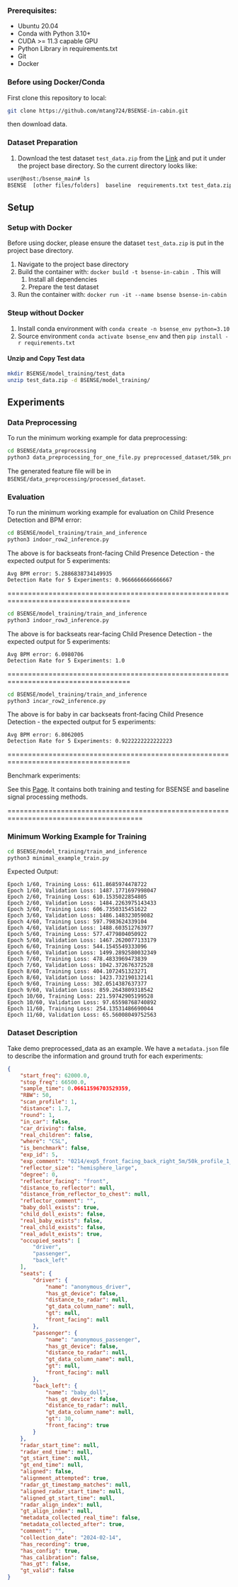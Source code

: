 ### Prerequisites:

- Ubuntu 20.04
- Conda with Python 3.10+
- CUDA >= 11.3 capable GPU
- Python Library in requirements.txt
- Git
- Docker

### Before using Docker/Conda

First clone this repository to local:

```bash
git clone https://github.com/mtang724/BSENSE-in-cabin.git
```

then download data.

### Dataset Preparation

1. Download the test dataset ```test_data.zip``` from the [Link](https://drive.google.com/file/d/1ITCBwCiqCYCF3b8DakLEuUaCXWpQtiIR/view?usp=drive_link) and put it under the project base directory. So the current directory looks like:
```bash
user@host:/bsense_main# ls
BSENSE  [other files/folders]  baseline  requirements.txt test_data.zip
```

## Setup
### Setup with Docker

Before using docker, please ensure the dataset `test_data.zip` is put in the project base directory. 

1. Navigate to the project base directory
2. Build the container with: `docker build -t bsense-in-cabin .` This will
   1. Install all dependencies
   2. Prepare the test dataset
3. Run the container with: `docker run -it --name bsense bsense-in-cabin`

### Steup without Docker

1. Install conda environment with ```conda create -n bsense_env python=3.10```
2. Source environment ```conda activate bsense_env``` and then ```pip install -r requirements.txt```

#### Unzip and Copy Test data
```bash
mkdir BSENSE/model_training/test_data 
unzip test_data.zip -d BSENSE/model_training/
```
   
## Experiments
### Data Preprocessing

To run the minimum working example for data preprocessing:

```bash
cd BSENSE/data_preprocessing
python3 data_preprocessing_for_one_file.py preprocessed_dataset/50k_profile_1_distance1.7_gt_30_round_1
```

The generated feature file will be in ```BSENSE/data_preprocessing/processed_dataset```.

### Evaluation

To run the minimum working example for evaluation on Child Presence Detection and BPM error:

```bash
cd BSENSE/model_training/train_and_inference
python3 indoor_row2_inference.py
```

The above is for backseats front-facing Child Presence Detection - the expected output for 5 experiments:

```
Avg BPM error: 5.2886838734149935
Detection Rate for 5 Experiments: 0.9666666666666667
```

====================================================================================

```bash
cd BSENSE/model_training/train_and_inference
python3 indoor_row3_inference.py
```

The above is for backseats rear-facing Child Presence Detection - the expected output for 5 experiments:

```
Avg BPM error: 6.0980706
Detection Rate for 5 Experiments: 1.0
```

====================================================================================

```bash
cd BSENSE/model_training/train_and_inference
python3 incar_row2_inference.py
```

The above is for baby in car backseats front-facing Child Presence Detection - the expected output for 5 experiments:

```
Avg BPM error: 6.8062005
Detection Rate for 5 Experiments: 0.9222222222222223
```

====================================================================================

Benchmark experiments:

See this [Page](https://github.com/mtang724/BSENSE-in-cabin/tree/main/baseline). It contains both training and testing for BSENSE and baseline signal processing methods. 

=======================================================================================

### Minimum Working Example for Training

```bash
cd BSENSE/model_training/train_and_inference
python3 minimal_example_train.py
```

Expected Output:

```
Epoch 1/60, Training Loss: 611.8685974478722
Epoch 1/60, Validation Loss: 1487.1771697998047
Epoch 2/60, Training Loss: 610.1535022854805
Epoch 2/60, Validation Loss: 1484.2263975143433
Epoch 3/60, Training Loss: 606.7350315451622
Epoch 3/60, Validation Loss: 1486.148323059082
Epoch 4/60, Training Loss: 597.7983624339104
Epoch 4/60, Validation Loss: 1488.603512763977
Epoch 5/60, Training Loss: 577.4779804050922
Epoch 5/60, Validation Loss: 1467.2620077133179
Epoch 6/60, Training Loss: 544.1545549333096
Epoch 6/60, Validation Loss: 1499.2892580032349
Epoch 7/60, Training Loss: 478.4833969473839
Epoch 7/60, Validation Loss: 1042.372676372528
Epoch 8/60, Training Loss: 404.1072451323271
Epoch 8/60, Validation Loss: 1423.732190132141
Epoch 9/60, Training Loss: 302.0514387637377
Epoch 9/60, Validation Loss: 859.2643809318542
Epoch 10/60, Training Loss: 221.59742905199528
Epoch 10/60, Validation Loss: 97.65598768740892
Epoch 11/60, Training Loss: 254.13531486690044
Epoch 11/60, Validation Loss: 65.56008049752563
```



### Dataset Description

Take demo preprocessed_data as an example. We have a ```metadata.json``` file to describe the information and ground truth for each experiments:

```json
{
    "start_freq": 62000.0,
    "stop_freq": 66500.0,
    "sample_time": 0.06611596703529359,
    "RBW": 50,
    "scan_profile": 1,
    "distance": 1.7,
    "round": 1,
    "in_car": false,
    "car_driving": false,
    "real_children": false,
    "where": "CSL",
    "is_benchmark": false,
    "exp_id": 5,
    "exp_comment": "0214/exp5_front_facing_back_right_5m/50k_profile_1_distance1.7_gt_30_round_1",
    "reflector_size": "hemisphere_large",
    "degree": 0,
    "reflector_facing": "front",
    "distance_to_reflector": null,
    "distance_from_reflector_to_chest": null,
    "reflector_comment": "",
    "baby_doll_exists": true,
    "child_doll_exists": false,
    "real_baby_exists": false,
    "real_child_exists": false,
    "real_adult_exists": true,
    "occupied_seats": [
        "driver",
        "passenger",
        "back_left"
    ],
    "seats": {
        "driver": {
            "name": "anonymous_driver",
            "has_gt_device": false,
            "distance_to_radar": null,
            "gt_data_column_name": null,
            "gt": null,
            "front_facing": null
        },
        "passenger": {
            "name": "anonymous_passenger",
            "has_gt_device": false,
            "distance_to_radar": null,
            "gt_data_column_name": null,
            "gt": null,
            "front_facing": null
        },
        "back_left": {
            "name": "baby_doll",
            "has_gt_device": false,
            "distance_to_radar": null,
            "gt_data_column_name": null,
            "gt": 30,
            "front_facing": true
        }
    },
    "radar_start_time": null,
    "radar_end_time": null,
    "gt_start_time": null,
    "gt_end_time": null,
    "aligned": false,
    "alignment_attempted": true,
    "radar_gt_timestamp_matches": null,
    "aligned_radar_start_time": null,
    "aligned_gt_start_time": null,
    "radar_align_index": null,
    "gt_align_index": null,
    "metadata_collected_real_time": false,
    "metadata_collected_after": true,
    "comment": "",
    "collection_date": "2024-02-14",
    "has_recording": true,
    "has_config": true,
    "has_calibration": false,
    "has_gt": false,
    "gt_valid": false
}
```

